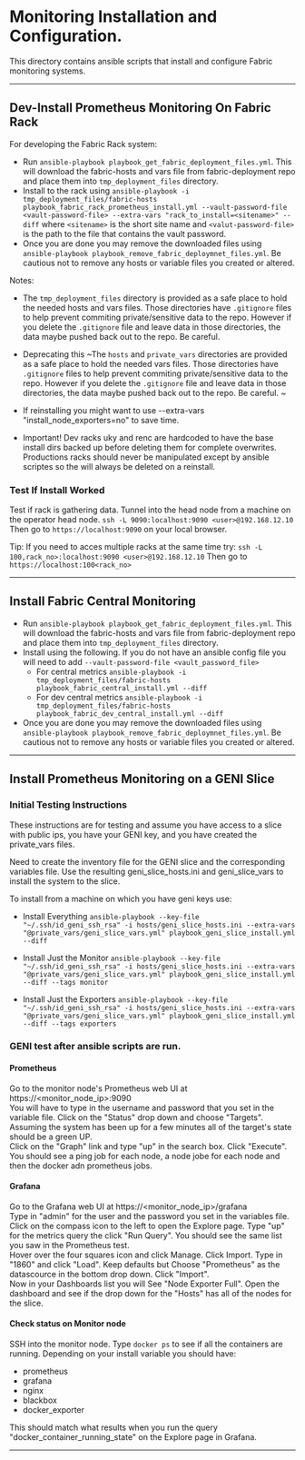 # Monitoring Installation and Configuration.
This directory contains ansible scripts that install and configure Fabric monitoring systems.


-----
## Dev-Install Prometheus Monitoring On Fabric Rack
For developing the Fabric Rack system:
* Run `ansible-playbook playbook_get_fabric_deployment_files.yml`. This will download the fabric-hosts and vars file from fabric-deployment repo and place them into `tmp_deployment_files` directory.  
* Install to the rack using `ansible-playbook -i tmp_deployment_files/fabric-hosts playbook_fabric_rack_prometheus_install.yml --vault-password-file <vault-password-file> --extra-vars "rack_to_install=<sitename>" --diff` where `<sitename>` is the short site name and `<valut-password-file>` is the path to the file that contains the vault password.
* Once you are done you may remove the downloaded files using `ansible-playbook playbook_remove_fabric_deploymnet_files.yml`. Be cautious not to remove any hosts or variable files you created or altered.
  
Notes:
* The `tmp_deployment_files` directory is provided as a safe place to hold the needed hosts and vars files. Those directories have `.gitignore` files to help prevent commiting private/sensitive data to the repo. However if you delete the `.gitignore` file and leave data in those directories, the data maybe pushed back out to the repo. Be careful. 

* Deprecating this ~The `hosts` and `private_vars` directories are provided as a safe place to hold the needed vars files. Those directories have `.gitignore` files to help prevent commiting private/sensitive data to the repo. However if you delete the `.gitignore` file and leave data in those directories, the data maybe pushed back out to the repo. Be careful. ~

* If reinstalling you might want to use --extra-vars "install_node_exporters=no" to save time.
* Important! Dev racks uky and renc are hardcoded to have the base install dirs backed up before deleting them for complete overwrites. Productions racks should never be manipulated except by ansible scriptes so the will always be deleted on a reinstall. 

### Test If Install Worked

Test if rack is gathering data. Tunnel into the head node from a machine on the operator head node. 
`ssh -L 9090:localhost:9090 <user>@192.168.12.10` Then go to `https://localhost:9090`
on your local browser.


Tip: If you need to acces multiple racks at the same time try: `ssh -L 100,rack_no>:localhost:9090 <user>@192.168.12.10` Then go to `https://localhost:100<rack_no>`



-----
## Install Fabric Central Monitoring



* Run `ansible-playbook playbook_get_fabric_deployment_files.yml`. This will download the fabric-hosts and vars file from fabric-deployment repo and place them into `tmp_deployment_files` directory. 
* Install using the following. If you do not have an ansible config file you will need to add `--vault-password-file <vault_password_file>` 
  * For central metrics `ansible-playbook -i tmp_deployment_files/fabric-hosts playbook_fabric_central_install.yml --diff` 
  * For dev central metrics `ansible-playbook -i tmp_deployment_files/fabric-hosts playbook_fabric_dev_central_install.yml --diff` 
* Once you are done you may remove the downloaded files using `ansible-playbook playbook_remove_fabric_deploymnet_files.yml`. Be cautious not to remove any hosts or variable files you created or altered.


-----
## Install Prometheus Monitoring on a GENI Slice

### Initial Testing Instructions
These instructions are for testing and assume you have access to a slice with public ips, you have your GENI key, and you have created the private_vars files. 

Need to create the inventory file for the GENI slice and the corresponding variables file. Use the resulting geni_slice_hosts.ini and geni_slice_vars to install the system to the slice. 

To install from a machine on which you have geni keys use: 

* Install Everything `ansible-playbook --key-file "~/.ssh/id_geni_ssh_rsa" -i hosts/geni_slice_hosts.ini --extra-vars "@private_vars/geni_slice_vars.yml" playbook_geni_slice_install.yml --diff`

* Install Just the Monitor `ansible-playbook --key-file "~/.ssh/id_geni_ssh_rsa" -i hosts/geni_slice_hosts.ini --extra-vars "@private_vars/geni_slice_vars.yml" playbook_geni_slice_install.yml --diff --tags monitor`

* Install Just the Exporters `ansible-playbook --key-file "~/.ssh/id_geni_ssh_rsa" -i hosts/geni_slice_hosts.ini --extra-vars "@private_vars/geni_slice_vars.yml" playbook_geni_slice_install.yml --diff --tags exporters`

### GENI test after ansible scripts are run.
#### Prometheus
Go to the monitor node's Prometheus web UI at https://<monitor_node_ip>:9090  
You will have to type in the username and password that you set in the variable file.
Click on the "Status" drop down and choose "Targets".  Assuming the system has been up for a few minutes all of the target's state should be a green UP.  
Click on the "Graph" link and type "up" in the search box. Click "Execute". You should see a ping job for each node, a node jobe for each node and then the docker adn prometheus jobs.

#### Grafana
Go to the Grafana web UI at https://<monitor_node_ip>/grafana  
Type in "admin" for the user and the password you set in the variables file.  
Click on the compass icon to the left to open the Explore page. Type "up" for the metrics query the click "Run Query". You should see the same list you saw in the Prometheus test.  
Hover over the four squares icon and click Manage.  Click Import. Type in "1860" and click "Load". Keep defaults but Choose "Prometheus" as the datascource in the bottom drop down. Click "Import".  
Now in your Dashboards list you will See "Node Exporter Full". Open the dashboard and see if the drop down for the "Hosts" has all of the nodes for the slice.
#### Check status on Monitor node
SSH into the monitor node. Type `docker ps` to see if all the containers are running. Depending on your install variable you should have: 
* prometheus
* grafana
* nginx
* blackbox
* docker_exporter

This should match what results when you run the query "docker_container_running_state" on the Explore page in Grafana.  

-----
